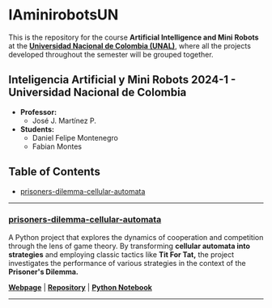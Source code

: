 # IAminirobotsUN
This is the repository for the course **Artificial Intelligence and Mini Robots** at the [**Universidad Nacional de Colombia (UNAL)**](https://unal.edu.co/), where all the projects developed throughout the semester will be grouped together.

## Inteligencia Artificial y Mini Robots 2024-1 - Universidad Nacional de Colombia
- **Professor:**
  - José J. Martínez P.
- **Students:**
  - Daniel Felipe Montenegro
  - Fabian Montes

## Table of Contents
- [prisoners-dilemma-cellular-automata](#prisoners-dilemma-cellular-automata)

---

### [prisoners-dilemma-cellular-automata](https://github.com/dafmontenegro/IAminirobotsUN/blob/master/prisoners-dilemma-cellular-automata/prisoners-dilemma-cellular-automata.ipynb)
A Python project that explores the dynamics of cooperation and competition through the lens of game theory. By transforming **cellular automata into strategies** and employing classic tactics like **Tit For Tat,** the project investigates the performance of various strategies in the context of the **Prisoner's Dilemma.**

[**Webpage**](https://dafmontenegro.com/prisoners-dilemma-cellular-automata/) | [**Repository**](https://github.com/dafmontenegro/prisoners-dilemma-cellular-automata) | [**Python Notebook**](https://github.com/dafmontenegro/prisoners-dilemma-cellular-automata/blob/master/prisoners_dilemma_cellular_automata.ipynb)

---